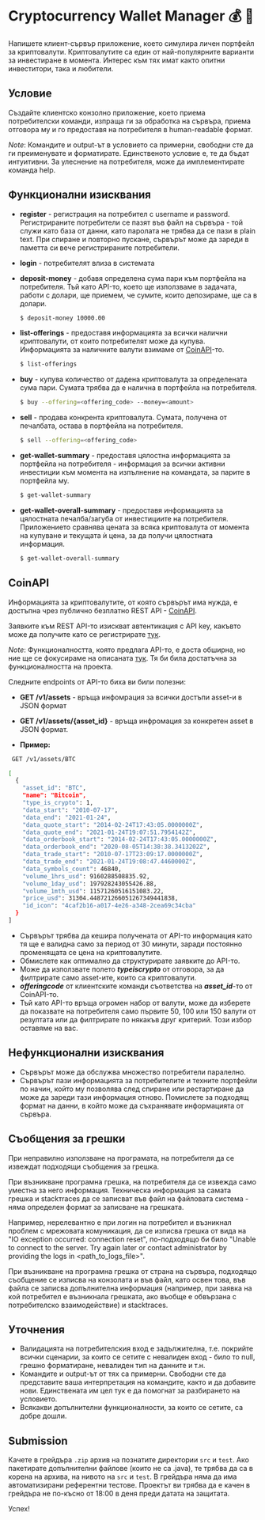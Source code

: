 # Cryptocurrency Wallet Manager :moneybag: :money_with_wings:
 
Напишете клиент-сървър приложение, което симулира личен портфейл за криптовалути. Криптовалутите са един от най-популярните варианти за инвестиране в момента. Интерес към тях имат както опитни инвеститори, така и любители. 

## Условие

Създайте клиентско конзолно приложение, което приема потребителски команди, изпраща ги за обработка на сървъра, приема отговора му и го предоставя на потребителя в human-readable формат.

*Note*: Командите и output-ът в условието са примерни, свободни сте да ги преименувате и форматирате. Единственото условие е, те да бъдат интуитивни. За улеснение на потребителя, може да имплементирате команда help.

## Функционални изисквания

- **register** - регистрация на потребител с username и password. Регистрираните потребители се пазят във файл на сървъра - той служи като база от данни, като паролата не трябва да се пази в plain text. При спиране и повторно пускане, сървърът може да зареди в паметта си вече регистрираните потребители.

- **login** - потребителят влиза в системата

- **deposit-money** - добавя определена сума пари към портфейла на потребителя. Тъй като API-то, което ще използваме в задачата, работи с долари, ще приемем, че сумите, които депозираме, ще са в долари.

    ```bash
    $ deposit-money 10000.00
    ```
- **list-offerings** - предоставя информацията за всички налични криптовалути, от които потребителят може да купува. Информацията за наличните валути взимаме от [CoinAPI](#CoinAPI)-то.
    ```bash
    $ list-offerings
    ```
- **buy** - купува количество от дадена криптовалута за определената сума пари. Сумата трябва да е налична в портфейла на потребителя.
    ```bash
    $ buy --offering=<offering_code> --money=<amount>
    ```
- **sell** - продава конкрента криптовалута. Сумата, получена от печалбата, остава в портфейла на потребителя.
    ```bash
    $ sell --offering=<offering_code>
    ```
- **get-wallet-summary** - предоставя цялостна информацията за портфейла на потребителя - информация за всички активни инвестиции към момента на изпълнение на командата, за парите в портфейла му.
    ```bash
    $ get-wallet-summary
    ```
- **get-wallet-overall-summary** - предоставя информацията за цялостната печалба/загуба от инвестициите на потребителя. Приложението сравнява цената за всяка криптовалута от момента на купуване и текущата ѝ цена, за да получи цялостната информация.
    ```bash
    $ get-wallet-overall-summary
    ```
## CoinAPI 
Информацията за криптовалутите, от която сървърът има нужда, е достъпна чрез публично безплатно REST API - [CoinAPI](https://www.coinapi.io/).

Заявките към REST API-то изискват автентикация с API key, какъвто може да получите като се регистрирате [тук](https://www.coinapi.io/pricing?apikey).

*Note*: Функционалността, която предлага  API-то, е доста обширна, но ние ще се фокусираме на описаната [тук](https://docs.coinapi.io/#list-all-assets). Тя би била достатъчна за функционалността на проекта. 

Следните endpoints от API-то биха ви били полезни:
- **GET /v1/assets** - връща инфомрация за всички достъпи asset-и в JSON формат
- **GET /v1/assets/{asset_id}** - връща инфромация за конкретен asset в JSON формат.

 - **Пример:**
```bash
 GET /v1/assets/BTC
```

```bash
[
  {
    "asset_id": "BTC",
    "name": "Bitcoin",
    "type_is_crypto": 1,
    "data_start": "2010-07-17",
    "data_end": "2021-01-24",
    "data_quote_start": "2014-02-24T17:43:05.0000000Z",
    "data_quote_end": "2021-01-24T19:07:51.7954142Z",
    "data_orderbook_start": "2014-02-24T17:43:05.0000000Z",
    "data_orderbook_end": "2020-08-05T14:38:38.3413202Z",
    "data_trade_start": "2010-07-17T23:09:17.0000000Z",
    "data_trade_end": "2021-01-24T19:08:47.4460000Z",
    "data_symbols_count": 46840,
    "volume_1hrs_usd": 9160288508835.92,
    "volume_1day_usd": 197928243055426.88,
    "volume_1mth_usd": 11571260516151083.22,
    "price_usd": 31304.448721266051267349441838,
    "id_icon": "4caf2b16-a017-4e26-a348-2cea69c34cba"
  }
]
```

 - Сървърът трябва да кешира получената от API-то информация като тя ще е валидна само за период от 30 минути, заради постоянно променящата се цена на криптовалутите.
 - Обмислете как оптимално да структурирате заявките до API-то. 
 - Може да използвате полето ***typeiscrypto*** от отговора, за да филтрирате само asset-ите, които са криптовалути. 
 - ***offeringcode*** от клиентските команди съответства на ***asset_id***-то от CoinAPI-то.
 - Тъй като API-то връща огромен набор от валути, може да изберете да показвате на потребителя само първите 50, 100 или 150 валути от резултата или да филтрирате по някакъв друг критерий. Този избор оставяме на вас.

## Нефункционални изисквания

- Сървърът може да обслужва множество потребители паралелно.
- Сървърът пази информацията за потребителите и техните портфейли по начин, който му позволява след спиране или рестартиране да може да зареди тази информация отново. Помислете за подходящ формат на данни, в който може да съхранявате информацията от сървъра.

## Съобщения за грешки

При неправилно използване на програмата, на потребителя да се извеждат подходящи съобщения за грешка.

При възникване програмна грешка, на потребителя да се извежда само уместна за него информация. Техническа информация за самата грешка и stackтraces да се записват във файл на файловата система - няма определен формат за записване на грешката.

Например, нерелевантно е при логин на потребител и възникнал проблем с мрежовата комуникация, да се изписва грешка от вида на "IO exception occurred: connection reset", по-подходящо би било "Unable to connect to the server. Try again later or contact administrator by providing the logs in <path_to_logs_file>".

При възникване на програмна грешка от страна на сървъра, подходящо съобщение се изписва на конзолата и във файл, като освен това, във файла се записва допълнителна информация (например, при заявка на кой потребител е възникнала грешката, ако въобще е обвързана с потребителско взаимодействие) и stacktraces.

## Уточнения

- Валидацията на потребителския вход е задължителна, т.е. покрийте всички сценарии, за които се сетите с невалиден вход - било то null, грешно форматиране, невалиден тип на данните и т.н.
- Командите и output-ът от тях са примерни. Свободни сте да представите ваша интерпретация на командите, както и да добавите нови. Единствената им цел тук е да помогнат за разбирането на условието.
- Всякакви допълнителни функционалности, за които се сетите, са добре дошли.

## Submission

Качете в грейдъра `.zip` архив на познатите директории `src` и `test`. Ако пакетирате допълнителни файлове (които не са .java), те трябва да са в корена на архива, на нивото на `src` и `test`.
В грейдъра няма да има автоматизирани референтни тестове.
Проектът ви трябва да е качен в грейдъра не по-късно от 18:00 в деня преди датата на защитата.

Успех!
